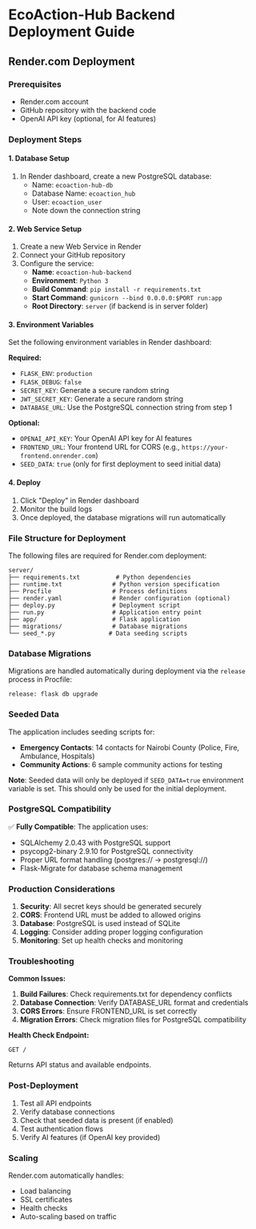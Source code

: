 # EcoAction-Hub Backend Deployment Guide

## Render.com Deployment

### Prerequisites
- Render.com account
- GitHub repository with the backend code
- OpenAI API key (optional, for AI features)

### Deployment Steps

#### 1. Database Setup
1. In Render dashboard, create a new PostgreSQL database:
   - Name: `ecoaction-hub-db`
   - Database Name: `ecoaction_hub`
   - User: `ecoaction_user`
   - Note down the connection string

#### 2. Web Service Setup
1. Create a new Web Service in Render
2. Connect your GitHub repository
3. Configure the service:
   - **Name**: `ecoaction-hub-backend`
   - **Environment**: `Python 3`
   - **Build Command**: `pip install -r requirements.txt`
   - **Start Command**: `gunicorn --bind 0.0.0.0:$PORT run:app`
   - **Root Directory**: `server` (if backend is in server folder)

#### 3. Environment Variables
Set the following environment variables in Render dashboard:

**Required:**
- `FLASK_ENV`: `production`
- `FLASK_DEBUG`: `false`
- `SECRET_KEY`: Generate a secure random string
- `JWT_SECRET_KEY`: Generate a secure random string
- `DATABASE_URL`: Use the PostgreSQL connection string from step 1

**Optional:**
- `OPENAI_API_KEY`: Your OpenAI API key for AI features
- `FRONTEND_URL`: Your frontend URL for CORS (e.g., `https://your-frontend.onrender.com`)
- `SEED_DATA`: `true` (only for first deployment to seed initial data)

#### 4. Deploy
1. Click "Deploy" in Render dashboard
2. Monitor the build logs
3. Once deployed, the database migrations will run automatically

### File Structure for Deployment

The following files are required for Render.com deployment:

```
server/
├── requirements.txt          # Python dependencies
├── runtime.txt              # Python version specification
├── Procfile                 # Process definitions
├── render.yaml              # Render configuration (optional)
├── deploy.py                # Deployment script
├── run.py                   # Application entry point
├── app/                     # Flask application
├── migrations/              # Database migrations
└── seed_*.py               # Data seeding scripts
```

### Database Migrations

Migrations are handled automatically during deployment via the `release` process in Procfile:
```
release: flask db upgrade
```

### Seeded Data

The application includes seeding scripts for:
- **Emergency Contacts**: 14 contacts for Nairobi County (Police, Fire, Ambulance, Hospitals)
- **Community Actions**: 6 sample community actions for testing

**Note**: Seeded data will only be deployed if `SEED_DATA=true` environment variable is set. This should only be used for the initial deployment.

### PostgreSQL Compatibility

✅ **Fully Compatible**: The application uses:
- SQLAlchemy 2.0.43 with PostgreSQL support
- psycopg2-binary 2.9.10 for PostgreSQL connectivity
- Proper URL format handling (postgres:// → postgresql://)
- Flask-Migrate for database schema management

### Production Considerations

1. **Security**: All secret keys should be generated securely
2. **CORS**: Frontend URL must be added to allowed origins
3. **Database**: PostgreSQL is used instead of SQLite
4. **Logging**: Consider adding proper logging configuration
5. **Monitoring**: Set up health checks and monitoring

### Troubleshooting

**Common Issues:**
1. **Build Failures**: Check requirements.txt for dependency conflicts
2. **Database Connection**: Verify DATABASE_URL format and credentials
3. **CORS Errors**: Ensure FRONTEND_URL is set correctly
4. **Migration Errors**: Check migration files for PostgreSQL compatibility

**Health Check Endpoint:**
```
GET /
```
Returns API status and available endpoints.

### Post-Deployment

1. Test all API endpoints
2. Verify database connections
3. Check that seeded data is present (if enabled)
4. Test authentication flows
5. Verify AI features (if OpenAI key provided)

### Scaling

Render.com automatically handles:
- Load balancing
- SSL certificates
- Health checks
- Auto-scaling based on traffic
